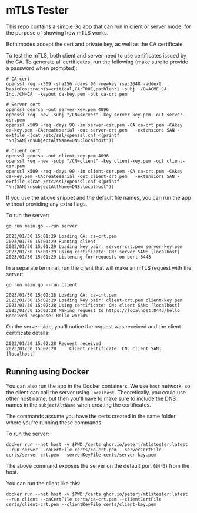 # mTLS Tester

This repo contains a simple Go app that can run in client or server mode, for the purpose of showing how mTLS works.

Both modes accept the cert and private key, as well as the CA certificate.

To test the mTLS, both client and server need to use certificates issued by the CA. To generate all certificates, run the following (make sure to provide a password when prompted):

```shell
# CA cert
openssl req -x509 -sha256 -days 90 -newkey rsa:2048 -addext basicConstraints=critical,CA:TRUE,pathlen:1 -subj '/O=ACME CA Inc./CN=CA' -keyout ca-key.pem -out ca-crt.pem

# Server cert
openssl genrsa -out server-key.pem 4096
openssl req -new -subj "/CN=server" -key server-key.pem -out server-csr.pem
openssl x509 -req -days 90 -in server-csr.pem -CA ca-crt.pem -CAkey ca-key.pem -CAcreateserial -out server-crt.pem   -extensions SAN -extfile <(cat /etc/ssl/openssl.cnf <(printf "\n[SAN]\nsubjectAltName=DNS:localhost"))

# Client cert
openssl genrsa -out client-key.pem 4096
openssl req -new -subj "/CN=client" -key client-key.pem -out client-csr.pem
openssl x509 -req -days 90 -in client-csr.pem -CA ca-crt.pem -CAkey ca-key.pem -CAcreateserial -out client-crt.pem   -extensions SAN -extfile <(cat /etc/ssl/openssl.cnf <(printf "\n[SAN]\nsubjectAltName=DNS:localhost"))
```

If you use the above snippet and the default file names, you can run the app without providing any extra flags.

To run the server:

```shell
go run main.go --run server
```

```console
2023/01/30 15:01:29 Loading CA: ca-crt.pem
2023/01/30 15:01:29 Running client
2023/01/30 15:01:29 Loading key pair: server-crt.pem server-key.pem
2023/01/30 15:01:29 Using certificate: CN: server SAN: [localhost]
2023/01/30 15:01:29 Listening for requests on port 8443
```

In a separate terminal, run the client that will make an mTLS request with the server:

```shell
go run main.go --run client
```

```console
2023/01/30 15:02:28 Loading CA: ca-crt.pem
2023/01/30 15:02:28 Loading key pair: client-crt.pem client-key.pem
2023/01/30 15:02:28 Using certificate: CN: client SAN: [localhost]
2023/01/30 15:02:28 Making request to https://localhost:8443/hello
Received response: Hello world%
```

On the server-side, you'll notice the request was received and the client certificate details:

```console 
2023/01/30 15:02:28 Request received
2023/01/30 15:02:28     Client certificate: CN: client SAN: [localhost]
```

## Running using Docker

You can also run the app in the Docker containers. We use `host` network, so the client can call the server using `localhost`. Theoretically, you could use other host name, but then you'll have to make sure to include the DNS names in the `subjectAltName` when creating the certificates.


The commands assume you have the certs created in the same folder where you're running these commands.

To run the server:

```shell
docker run --net host -v $PWD:/certs ghcr.io/peterj/mtlstester:latest --run server --caCertFile certs/ca-crt.pem --serverCertFile certs/server-crt.pem --serverKeyFile certs/server-key.pem
```

The above command exposes the server on the default port (`8443`) from the host.

You can run the client like this:

```shell
docker run --net host -v $PWD:/certs ghcr.io/peterj/mtlstester:latest --run client --caCertFile certs/ca-crt.pem --clientCertFile certs/client-crt.pem --clientKeyFile certs/client-key.pem
```
